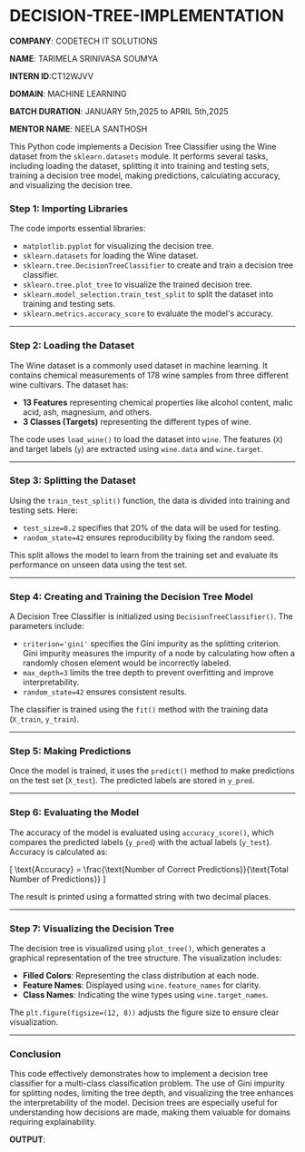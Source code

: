 # DECISION-TREE-IMPLEMENTATION

**COMPANY**: CODETECH IT SOLUTIONS

**NAME**: TARIMELA SRINIVASA SOUMYA

**INTERN ID**:CT12WJVV

**DOMAIN**: MACHINE LEARNING

**BATCH DURATION**: JANUARY 5th,2025 to APRIL 5th,2025

**MENTOR NAME**: NEELA SANTHOSH

This Python code implements a Decision Tree Classifier using the Wine dataset from the `sklearn.datasets` module. It performs several tasks, including loading the dataset, splitting it into training and testing sets, training a decision tree model, making predictions, calculating accuracy, and visualizing the decision tree.

### Step 1: Importing Libraries

The code imports essential libraries:
- `matplotlib.pyplot` for visualizing the decision tree.
- `sklearn.datasets` for loading the Wine dataset.
- `sklearn.tree.DecisionTreeClassifier` to create and train a decision tree classifier.
- `sklearn.tree.plot_tree` to visualize the trained decision tree.
- `sklearn.model_selection.train_test_split` to split the dataset into training and testing sets.
- `sklearn.metrics.accuracy_score` to evaluate the model's accuracy.

---

### Step 2: Loading the Dataset

The Wine dataset is a commonly used dataset in machine learning. It contains chemical measurements of 178 wine samples from three different wine cultivars. The dataset has:
- **13 Features** representing chemical properties like alcohol content, malic acid, ash, magnesium, and others.
- **3 Classes (Targets)** representing the different types of wine.

The code uses `load_wine()` to load the dataset into `wine`. The features (`X`) and target labels (`y`) are extracted using `wine.data` and `wine.target`.

---

### Step 3: Splitting the Dataset

Using the `train_test_split()` function, the data is divided into training and testing sets. Here:
- `test_size=0.2` specifies that 20% of the data will be used for testing.
- `random_state=42` ensures reproducibility by fixing the random seed.

This split allows the model to learn from the training set and evaluate its performance on unseen data using the test set.

---

### Step 4: Creating and Training the Decision Tree Model

A Decision Tree Classifier is initialized using `DecisionTreeClassifier()`. The parameters include:
- `criterion='gini'` specifies the Gini impurity as the splitting criterion. Gini impurity measures the impurity of a node by calculating how often a randomly chosen element would be incorrectly labeled.
- `max_depth=3` limits the tree depth to prevent overfitting and improve interpretability.
- `random_state=42` ensures consistent results.

The classifier is trained using the `fit()` method with the training data (`X_train`, `y_train`).

---

### Step 5: Making Predictions

Once the model is trained, it uses the `predict()` method to make predictions on the test set (`X_test`). The predicted labels are stored in `y_pred`.

---

### Step 6: Evaluating the Model

The accuracy of the model is evaluated using `accuracy_score()`, which compares the predicted labels (`y_pred`) with the actual labels (`y_test`). Accuracy is calculated as:

\[
\text{Accuracy} = \frac{\text{Number of Correct Predictions}}{\text{Total Number of Predictions}}
\]

The result is printed using a formatted string with two decimal places.

---

### Step 7: Visualizing the Decision Tree

The decision tree is visualized using `plot_tree()`, which generates a graphical representation of the tree structure. The visualization includes:
- **Filled Colors**: Representing the class distribution at each node.
- **Feature Names**: Displayed using `wine.feature_names` for clarity.
- **Class Names**: Indicating the wine types using `wine.target_names`.

The `plt.figure(figsize=(12, 8))` adjusts the figure size to ensure clear visualization.

---

### Conclusion

This code effectively demonstrates how to implement a decision tree classifier for a multi-class classification problem. The use of Gini impurity for splitting nodes, limiting the tree depth, and visualizing the tree enhances the interpretability of the model. Decision trees are especially useful for understanding how decisions are made, making them valuable for domains requiring explainability.

**OUTPUT**:

